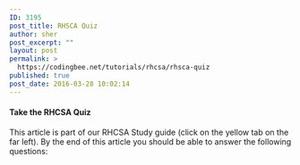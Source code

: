 ```yaml
---
ID: 3195
post_title: RHSCA Quiz
author: sher
post_excerpt: ""
layout: post
permalink: >
  https://codingbee.net/tutorials/rhcsa/rhsca-quiz
published: true
post_date: 2016-03-28 10:02:14
---
```

<h4>Take the RHCSA Quiz</h4>
This article is part of our RHCSA Study guide (click on the yellow tab on the far left). By the end of this article you should be able to answer the following questions: